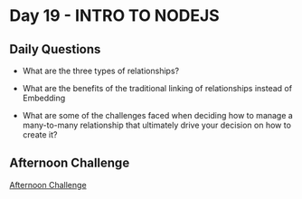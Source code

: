 # Day 19 - INTRO TO NODEJS

## Daily Questions

- What are the three types of relationships?

- What are the benefits of the traditional linking of relationships instead of Embedding

- What are some of the challenges faced when deciding how to manage a many-to-many relationship that ultimately drive your decision on how to create it?

## Afternoon Challenge
[Afternoon Challenge]()